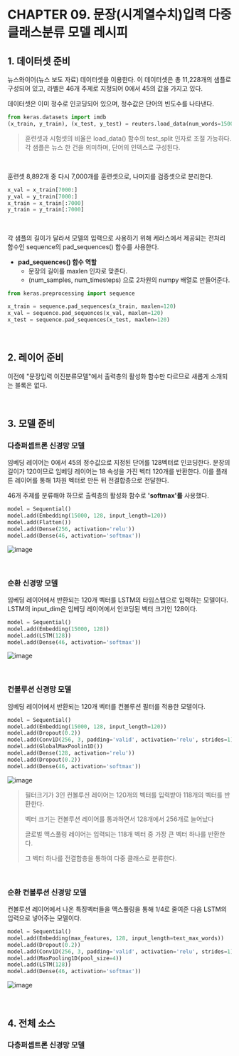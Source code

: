 # CHAPTER 09. 문장(시계열수치)입력 다중클래스분류 모델 레시피

## 1. 데이터셋 준비

뉴스와이어(뉴스 보도 자료) 데이터셋을 이용한다. 이 데이터셋은 총 11,228개의 샘플로 구성되어 있고, 라벨은 46개 주제로 지정되어 0에서 45의 값을 가지고 있다.

데이터셋은 이미 정수로 인코딩되어 있으며, 정수값은 단어의 빈도수를 나타낸다.

```python
from keras.datasets import imdb
(x_train, y_train), (x_test, y_test) = reuters.load_data(num_words=15000)
```

> 훈련셋과 시험셋의 비율은 load_data() 함수의 test_split 인자로 조절 가능하다. 각 샘플은 뉴스 한 건을 의미하며, 단어의 인덱스로 구성된다.

<br>

훈련셋 8,892개 중 다시 7,000개를 훈련셋으로, 나머지를 검증셋으로 분리한다.

```python
x_val = x_train[7000:]
y_val = y_train[7000:]
x_train = x_train[:7000]
y_train = y_train[:7000]
```

<br>

각 샘플의 길이가 달라서 모델의 입력으로 사용하기 위해 케라스에서 제공되는 전처리 함수인 sequence의 pad_sequences() 함수를 사용한다.

* **pad_sequences() 함수 역할**
  * 문장의 길이를 maxlen 인자로 맞춘다.
  * (num_samples, num_timesteps) 으로 2차원의 numpy 배열로 만들어준다.

```python
from keras.preprocessing import sequence

x_train = sequence.pad_sequences(x_train, maxlen=120)
x_val = sequence.pad_sequences(x_val, maxlen=120)
x_test = sequence.pad_sequences(x_test, maxlen=120)
```

<br>

## 2. 레이어 준비

이전에 "문장입력 이진분류모델"에서 출력층의 활성화 함수만 다르므로 새롭게 소개되는 블록은 없다.

<br>

## 3. 모델 준비

### 다층퍼셉트론 신경망 모델

임베딩 레이어는 0에서 45의 정수값으로 지정된 단어를 128벡터로 인코딩한다. 문장의 길이가 120이므로 임베딩 레이어는 18 속성을 가진 벡터 120개를 반환한다. 이를 플래튼 레이어를 통해 1차원 벡터로 만든 뒤 전결합층으로 전달한다. 

46개 주제를 분류해야 하므로 출력층의 활성화 함수로 **'softmax'를** 사용했다.

```python
model = Sequential()
model.add(Embedding(15000, 128, input_length=120))
model.add(Flatten())
model.add(Dense(256, activation='relu'))
model.add(Dense(46, activation='softmax'))
```

![image](https://user-images.githubusercontent.com/43431081/81909489-a4140600-9605-11ea-9945-5bd2deedfabc.png)

<br>

### 순환 신경망 모델

임베딩 레이어에서 반환되는 120개 벡터를 LSTM의 타임스텝으로 입력하는 모델이다. LSTM의 input_dim은 임베딩 레이어에서 인코딩된 벡터 크기인 128이다.

```python
model = Sequential()
model.add(Embedding(15000, 128))
model.add(LSTM(128))
model.add(Dense(46, activation='softmax'))
```

![image](https://user-images.githubusercontent.com/43431081/81909505-aa09e700-9605-11ea-8737-6ee806b3c706.png)

<br>

### 컨볼루션 신경망 모델

임베딩 레이어에서 반환되는 120개 벡터를 컨볼루션 필터를 적용한 모델이다.

```python
model = Sequential()
model.add(Embedding(15000, 128, input_length=120))
model.add(Dropout(0.2))
model.add(Conv1D(256, 3, padding='valid', activation='relu', strides=1))
model.add(GlobalMaxPoolin1D())
model.add(Dense(128, activation='relu'))
model.add(Dropout(0.2))
model.add(Dense(46, activation='softmax'))
```

![image](https://user-images.githubusercontent.com/43431081/81909803-1258c880-9606-11ea-8d13-d650ca0b1350.png)

> 필터크기가 3인 컨볼루션 레이어는 120개의 벡터를 입력받아 118개의 벡터를 반환한다.
>
> 벡터 크기는 컨볼루션 레이어를 통과하면서 128개에서 256개로 늘어났다
>
> 글로벌 맥스풀링 레이어는 입력되는 118개 벡터 중 가장 큰 벡터 하나를 반환한다.
>
> 그 벡터 하나를 전결합층을 통하여 다중 클래스로 분류한다.

<br>

### 순환 컨볼루션 신경망 모델

컨볼루션 레이어에서 나온 특징벡터들을 맥스풀링을 통해 1/4로 줄여준 다음 LSTM의 입력으로 넣어주는 모델이다.

```python
model = Sequential()
model.add(Embedding(max_features, 128, input_length=text_max_words))
model.add(Dropout(0.2))
model.add(Conv1D(256, 3, padding='valid', activation='relu', strides=1))
model.add(MaxPooling1D(pool_size=4))
model.add(LSTM(128))
model.add(Dense(46, activation='softmax'))
```

![image](https://user-images.githubusercontent.com/43431081/81909813-15ec4f80-9606-11ea-8164-16ba97039b0b.png)

<br>

## 4. 전체 소스

### 다층퍼셉트론 신경망 모델

```python

```

